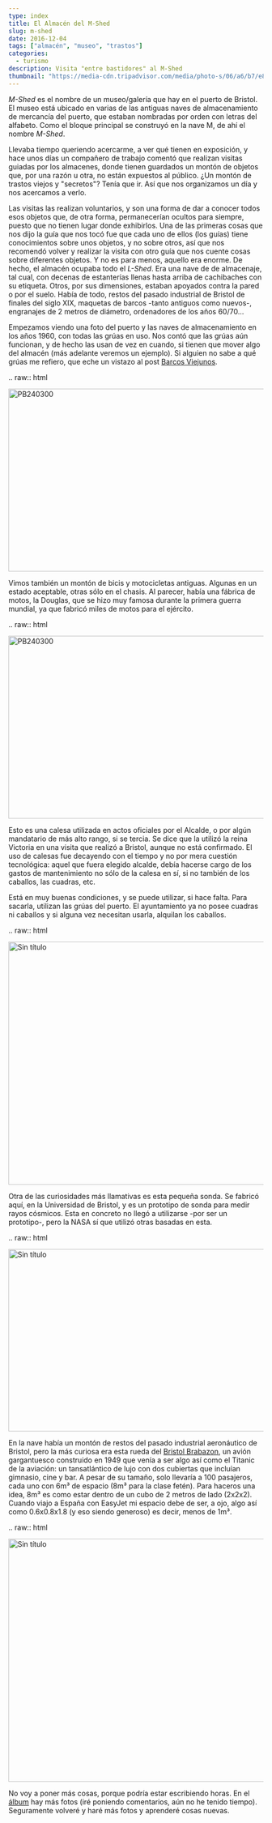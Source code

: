 ```yaml
---
type: index
title: El Almacén del M-Shed
slug: m-shed
date: 2016-12-04
tags: ["almacén", "museo", "trastos"]
categories:
  - turismo
description: Visita "entre bastidores" al M-Shed
thumbnail: "https://media-cdn.tripadvisor.com/media/photo-s/06/a6/b7/e8/m-shed.jpg"
---
```


*M-Shed* es el nombre de un museo/galería que hay en el puerto de
Bristol. El museo está ubicado en varias de las antiguas naves de
almacenamiento de mercancía del puerto, que estaban nombradas por
orden con letras del alfabeto. Como el bloque principal se construyó
en la nave M, de ahí el nombre *M-Shed*.

Llevaba tiempo queriendo acercarme, a ver qué tienen en exposición, y
hace unos días un compañero de trabajo comentó que realizan visitas
guiadas por los almacenes, donde tienen guardados un montón de objetos
que, por una razón u otra, no están expuestos al público. ¿Un montón
de trastos viejos y "secretos"? Tenía que ir. Así que nos organizamos
un día y nos acercamos a verlo.



Las visitas las realizan voluntarios, y son una forma de dar a conocer
todos esos objetos que, de otra forma, permanecerían ocultos para
siempre, puesto que no tienen lugar donde exhibirlos. Una de las
primeras cosas que nos dijo la guía que nos tocó fue que cada uno de
ellos (los guías) tiene conocimientos sobre unos objetos, y no sobre
otros, así que nos recomendó volver y realizar la visita con otro guía
que nos cuente cosas sobre diferentes objetos. Y no es para menos,
aquello era enorme. De hecho, el almacén ocupaba todo el *L-Shed*. Era
una nave de de almacenaje, tal cual, con decenas de estanterías llenas
hasta arriba de cachibaches con su etiqueta. Otros, por sus
dimensiones, estaban apoyados contra la pared o por el suelo. Había de
todo, restos del pasado industrial de Bristol de finales del siglo
XIX, maquetas de barcos -tanto antiguos como nuevos-, engranajes de 2
metros de diámetro, ordenadores de los años 60/70…

Empezamos viendo una foto del puerto y las naves de almacenamiento en
los años 1960, con todas las grúas en uso. Nos contó que las grúas aún
funcionan, y de hecho las usan de vez en cuando, si tienen que mover
algo del almacén (más adelante veremos un ejemplo). Si alguien no sabe
a qué grúas me refiero, que eche un vistazo al post
[Barcos Viejunos][barcos viejunos].

.. raw:: html

   <a data-flickr-embed="true" data-footer="true"  href="https://www.flickr.com/photos/149690786@N07/31276712642/in/album-72157677325015396/" title="PB240300"><img src="https://c3.staticflickr.com/6/5480/31276712642_32e626f4a3_z.jpg" width="640" height="361" alt="PB240300"></a><script async src="//embedr.flickr.com/assets/client-code.js" charset="utf-8"></script>

Vimos también un montón de bicis y motocicletas antiguas. Algunas en
un estado aceptable, otras sólo en el chasis. Al parecer, había una
fábrica de motos, la Douglas, que se hizo muy famosa durante la
primera guerra mundial, ya que fabricó miles de motos para el
ejército.

.. raw:: html

   <a data-flickr-embed="true" data-footer="true"  href="https://www.flickr.com/photos/149690786@N07/31276712642/in/album-72157677325015396/" title="PB240300"><img src="https://c3.staticflickr.com/6/5480/31276712642_32e626f4a3_z.jpg" width="640" height="361" alt="PB240300"></a><script async src="//embedr.flickr.com/assets/client-code.js" charset="utf-8"></script>

Esto es una calesa utilizada en actos oficiales por el Alcalde, o por
algún mandatario de más alto rango, si se tercia. Se dice que la
utilizó la reina Victoria en una visita que realizó a Bristol, aunque
no está confirmado. El uso de calesas fue decayendo con el tiempo y no
por mera cuestión tecnológica: aquel que fuera elegido alcalde, debía
hacerse cargo de los gastos de mantenimiento no sólo de la calesa en
sí, si no también de los caballos, las cuadras, etc.

Está en muy buenas condiciones, y se puede utilizar, si hace
falta. Para sacarla, utilizan las grúas del puerto. El ayuntamiento ya
no posee cuadras ni caballos y si alguna vez necesitan usarla,
alquilan los caballos.

.. raw:: html

   <a data-flickr-embed="true" data-footer="true"  href="https://www.flickr.com/photos/149690786@N07/30599983814/in/album-72157677325015396/" title="Sin título"><img src="https://c7.staticflickr.com/6/5708/30599983814_98f2c1fba1_z.jpg" width="640" height="480" alt="Sin título"></a><script async src="//embedr.flickr.com/assets/client-code.js" charset="utf-8"></script>

Otra de las curiosidades más llamativas es esta pequeña sonda. Se
fabricó aquí, en la Universidad de Bristol, y es un prototipo de sonda
para medir rayos cósmicos. Esta en concreto no llegó a utilizarse -por
ser un prototipo-, pero la NASA sí que utilizó otras basadas en esta.

.. raw:: html

   <a data-flickr-embed="true" data-footer="true"  href="https://www.flickr.com/photos/149690786@N07/31276675542/in/album-72157677325015396/" title="Sin título"><img src="https://c7.staticflickr.com/6/5836/31276675542_7333ec2cd5_z.jpg" width="640" height="360" alt="Sin título"></a><script async src="//embedr.flickr.com/assets/client-code.js" charset="utf-8"></script>

En la nave había un montón de restos del pasado industrial aeronáutico
de Bristol, pero la más curiosa era esta rueda del [Bristol
Brabazon][brabazon], un avión gargantuesco construido en 1949 que venía a ser
algo así como el Titanic de la aviación: un tansatlántico de lujo con
dos cubiertas que incluían gimnasio, cine y bar. A pesar de su tamaño,
solo llevaría a 100 pasajeros, cada uno con 6m³ de espacio (8m³ para
la clase fetén). Para haceros una idea, 8m³ es como estar dentro de un
cubo de 2 metros de lado (2x2x2). Cuando viajo a España con EasyJet mi
espacio debe de ser, a ojo, algo así como 0.6x0.8x1.8 (y eso siendo
generoso) es decir, menos de 1m³.

.. raw:: html

   <a data-flickr-embed="true" data-footer="true"  href="https://www.flickr.com/photos/149690786@N07/31276672902/in/album-72157677325015396/" title="Sin título"><img src="https://c7.staticflickr.com/6/5493/31276672902_31d253c99f_z.jpg" width="640" height="480" alt="Sin título"></a><script async src="//embedr.flickr.com/assets/client-code.js" charset="utf-8"></script>

No voy a poner más cosas, porque podría estar escribiendo horas. En el
[álbum][album] hay más fotos (iré poniendo comentarios, aún no he tenido
tiempo). Seguramente volveré y haré más fotos y aprenderé cosas
nuevas.

[album]:           https://www.flickr.com/photos/149690786@N07/albums/72157677325015396/with/30599995824/
[brabazon]:        https://en.wikipedia.org/wiki/Bristol_Brabazon
[barcos viejunos]: /posts/barcos-viejunos/
